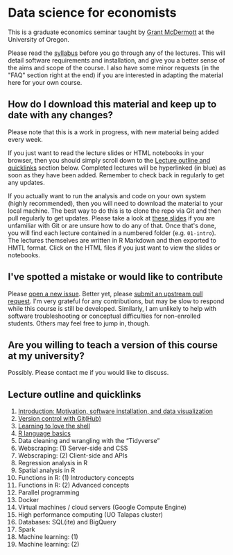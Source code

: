# Data science for economists

This is a graduate economics seminar taught by [Grant McDermott](http://grantmcdermott.com) at the University of Oregon. 

Please read the [syllabus](https://github.com/uo-ec607/syllabus/blob/master/syllabus.pdf) before you go through any of the lectures. This will detail software requirements and installation, and give you a better sense of the aims and scope of the course. I also have some minor requests (in the "FAQ" section right at the end) if you are interested in adapting the material here for your own course.

## How do I download this material and keep up to date with any changes?

Please note that this is a work in progress, with new material being added every week. 

If you just want to read the lecture slides or HTML notebooks in your browser, then you should simply scroll down to the [Lecture outline and quicklinks](https://github.com/uo-ec607/lectures#lecture-outline-and-quicklinks) section below. Completed lectures will be hyperlinked (in blue) as soon as they have been added. Remember to check back in regularly to get any updates.

If you actually want to run the analysis and code on your own system (highly recommended), then you will need to download the material to your local machine. The best way to do this is to clone the repo via Git and then pull regularly to get updates. Please take a look at [these slides](https://raw.githack.com/uo-ec607/lectures/master/02-git/02-Git.html) if you are unfamiliar with Git or are unsure how to do any of that. Once that's done, you will find each lecture contained in a numbered folder (e.g. `01-intro`). The lectures themselves are written in R Markdown and then exported to HMTL format. Click on the HTML files if you just want to view the slides or notebooks.

## I've spotted a mistake or would like to contribute

Please [open a new issue](https://help.github.com/articles/creating-an-issue/). Better yet, please [submit an upstream pull request](https://help.github.com/articles/creating-a-pull-request-from-a-fork/). I'm very grateful for any contributions, but may be slow to respond while this course is still be developed. Similarly, I am unlikely to help with software troubleshooting or conceptual difficulties for non-enrolled students. Others may feel free to jump in, though.

## Are you willing to teach a version of this course at my university?

Possibly. Please contact me if you would like to discuss.

## Lecture outline and quicklinks

1. [Introduction: Motivation, software installation, and data visualization](https://raw.githack.com/uo-ec607/lectures/master/01-intro/01-Intro.html)
2. [Version control with Git(Hub)](https://raw.githack.com/uo-ec607/lectures/master/02-git/02-Git.html)
3. [Learning to love the shell](https://raw.githack.com/uo-ec607/lectures/master/03-shell/03-shell.html)
4. [R language basics](https://raw.githack.com/uo-ec607/lectures/master/04-rlang/04-rlang.html)
5. Data cleaning and wrangling with the “Tidyverse”
6. Webscraping: (1) Server-side and CSS
7. Webscraping: (2) Client-side and APIs
8. Regression analysis in R
9. Spatial analysis in R
10. Functions in R: (1) Introductory concepts
11. Functions in R: (2) Advanced concepts
12. Parallel programming
13. Docker
14. Virtual machines / cloud servers (Google Compute Engine)
15. High performance computing (UO Talapas cluster)
16. Databases: SQL(ite) and BigQuery
17. Spark
18. Machine learning: (1)
19. Machine learning: (2)
